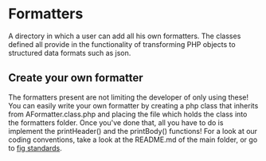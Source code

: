 # Formatters

A directory in which a user can add all his own formatters. The classes defined all provide in the functionality of transforming PHP objects to structured data formats such as json.


## Create your own formatter

The formatters present are not limiting the developer of only using these! You can easily write your own formatter by creating a php class that inherits from AFormatter.class.php and placing the file which holds the class into the formatters folder.
Once you've done that, all you have to do is implement the printHeader() and the printBody() functions! For a look at our coding conventions, take a look at the README.md of the main folder, or go to [fig standards](http://www.php-fig.org/).